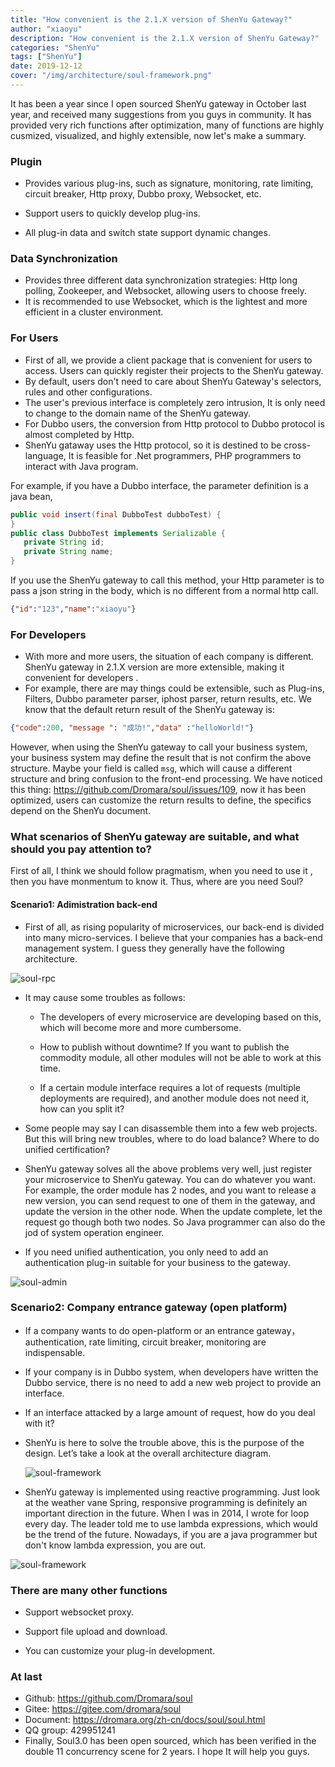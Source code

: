 ```yaml
---
title: "How convenient is the 2.1.X version of ShenYu Gateway?"
author: "xiaoyu"
description: "How convenient is the 2.1.X version of ShenYu Gateway?"
categories: "ShenYu"
tags: ["ShenYu"]
date: 2019-12-12
cover: "/img/architecture/soul-framework.png"
---
```


It has been a year since I open sourced ShenYu gateway in October last year, and received many suggestions from you guys in community. It has provided very rich functions after optimization, many of functions are highly cusmized, visualized, and highly extensible, now let's make a summary. 

### Plugin

- Provides various plug-ins, such as signature, monitoring, rate limiting, circuit breaker, Http proxy, Dubbo proxy, Websocket, etc.

- Support users to quickly develop plug-ins. 

- All plug-in data and switch state support dynamic changes. 

### Data Synchronization 

- Provides three different data synchronization strategies: Http long polling, Zookeeper, and Websocket, allowing users to choose freely.
- It is recommended to use Websocket, which is the lightest and more efficient in a cluster environment.

### For Users

- First of all, we provide a client package that is convenient for users to access. Users can quickly register their projects to the ShenYu gateway.
- By default, users don't need to care about ShenYu Gateway's selectors, rules and other configurations.
- The user's previous interface is completely zero intrusion, It is only need to change to the domain name of the ShenYu gateway.
-  For Dubbo users, the conversion from Http protocol to Dubbo protocol is almost completed by Http.
- ShenYu gataway uses the Http protocol, so it is destined to be cross-language, It is feasible for .Net programmers, PHP programmers to interact with Java program.

For example, if you have a Dubbo interface, the parameter definition is a java bean,
```java
public void insert(final DubboTest dubboTest) {
}
public class DubboTest implements Serializable {
   private String id;
   private String name;
}
```
If you use the ShenYu gateway to call this method, your Http parameter is to pass a json string in the body, which is no different from a normal http call.
```json
{"id":"123","name":"xiaoyu"}
```

### For Developers

- With more and more users, the situation of each company is different. ShenYu gateway in 2.1.X version are more extensible, making it convenient for developers .
- For example, there are may things could be extensible, such as Plug-ins, Filters, Dubbo parameter parser, iphost parser, return results, etc. We know that the default return result of the ShenYu gateway is: 

```json
{"code":200, "message ": "成功!","data" :"helloWorld!"}
```

However, when using the ShenYu gateway to call your business system, your business system may define the result that is not confirm the above structure. Maybe your field is called `msg`, which will cause a different structure and bring confusion to the front-end processing. We have noticed this thing: https://github.com/Dromara/soul/issues/109, now it has been optimized, users can customize the return results to define, the specifics depend on the ShenYu document.

### What scenarios of ShenYu gateway are suitable, and what should you pay attention to?

First of all, I think we should follow pragmatism, when you need to use it , then you have monmentum to know it. Thus, where are you need Soul?

#### Scenario1: Adimistration back-end

- First of all, as rising popularity of microservices, our back-end is divided into many micro-services. I believe that your companies has a back-end management system. I guess they generally have the following architecture.

![soul-rpc](soul-rpc.png)

- It may cause some troubles as follows:
  - The developers of every microservice are developing based on this, which will become more and more cumbersome.

  - How to publish without downtime? If you want to publish the commodity module, all other modules will not be able to work at this time.

  - If a certain module interface requires a lot of requests (multiple deployments are required), and another module does not need it, how can you split it?

- Some people may say I can disassemble them into a few web projects. But this will bring new troubles, where to do load balance? Where to do unified certification? 
- ShenYu gateway solves all the above problems very well, just register your microservice to ShenYu gateway. You can do whatever you want. For example, the order module has 2 nodes, and you want to release a new version, you can send request to one of them in the gateway, and update the version in the other node. When the update complete, let the request go though both two nodes. So Java programmer can also do the jod of system operation engineer.
- If you need unified authentication, you only need to add an authentication plug-in suitable for your business to the gateway.

![soul-admin](soul-admin.png)

### Scenario2: Company entrance gateway (open platform)

- If a company wants to do open-platform or an entrance gateway， authentication, rate limiting, circuit breaker, monitoring are indispensable.

- If your company is in Dubbo system, when developers have written the Dubbo service, there is no need to add a new web project to provide an interface.

- If an interface attacked by a large amount of request, how do you deal with it?

- ShenYu is here to solve the trouble above, this is the purpose of the design. Let’s take a look at the overall architecture diagram. 

  ![soul-framework](soul-framework.png)

- ShenYu gateway is implemented using reactive programming.  Just look at the weather vane Spring, responsive programming is definitely an important direction in the future. When I was in 2014, I wrote for loop  every day. The leader told me to use lambda expressions, which would be the trend of the future. Nowadays, if you are a java programmer but don't know lambda expression, you are out.

![soul-framework](soul-framework.png)

### There are many other functions

- Support websocket proxy.
- Support file upload and download.

- You can customize your plug-in development. 

### At last

- Github: https://github.com/Dromara/soul
- Gitee: https://gitee.com/dromara/soul
- Document: https://dromara.org/zh-cn/docs/soul/soul.html
- QQ group: 429951241
- Finally, Soul3.0 has been open sourced, which has been verified in the double 11 concurrency scene for 2 years. I hope It will help you guys.
